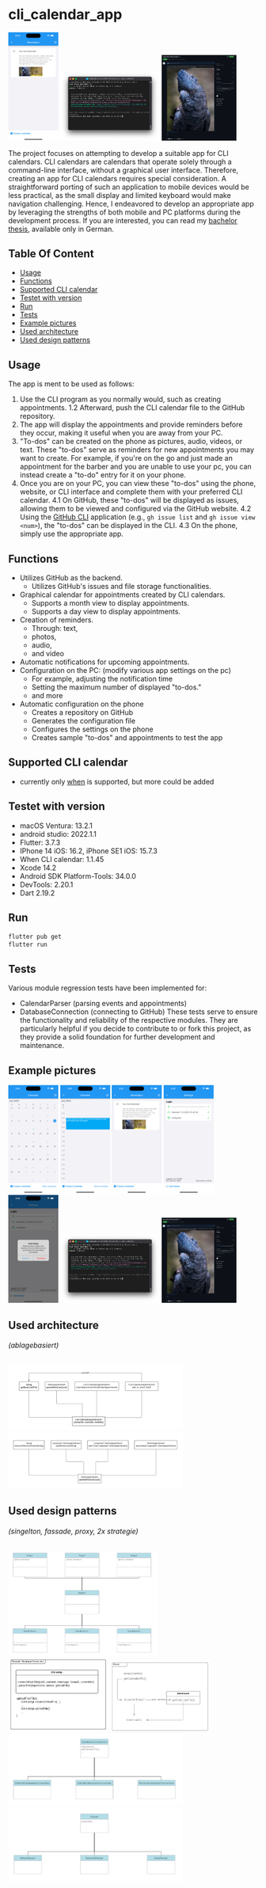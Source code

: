 # cli_calendar_app
<p float="left">
    <img src="./_github-example-pictures/example_phone.png"  width="20%" height="20%">
    <img src="./_github-example-pictures/example_cli.png"  width="40%" height="40%">
    <img src="./_github-example-pictures/example_website.png"  width="30%" height="30%">
</p>

The project focuses on attempting to develop a suitable app for CLI calendars. CLI calendars are calendars that operate solely through a command-line interface, without a graphical user interface. Therefore, creating an app for CLI calendars requires special consideration. A straightforward porting of such an application to mobile devices would be less practical, as the small display and limited keyboard would make navigation challenging. Hence, I endeavored to develop an appropriate app by leveraging the strengths of both mobile and PC platforms during the development process. If you are interested, you can read my [bachelor thesis](https://github.com/thob97/bachelor-thesis_CLI-calendar-app.git), available only in German.

## Table Of Content

- [Usage](#usage)
- [Functions](#functions)
- [Supported CLI calendar](#supported-cli-calendar)
- [Testet with version](#testet-with-version)
- [Run](#run)
- [Tests](#tests)
- [Example pictures](#example-pictures)
- [Used architecture](#used-architecture)
- [Used design patterns](#used-design-patterns)

## Usage
The app is ment to be used as follows: 
1. Use the CLI program as you normally would, such as creating appointments. 
1.2 Afterward, push the CLI calendar file to the GitHub repository. 
2. The app will display the appointments and provide reminders before they occur, making it useful when you are away from your PC. 
3. "To-dos" can be created on the phone as pictures, audio, videos, or text. These "to-dos" serve as reminders for new appointments you may want to create. For example, if you're on the go and just made an appointment for the barber and you are unable to use your pc, you can instead create a "to-do" entry for it on your phone.
4. Once you are on your PC, you can view these "to-dos" using the phone, website, or CLI interface and complete them with your preferred CLI calendar.
4.1 On GitHub, these "to-dos" will be displayed as issues, allowing them to be viewed and configured via the GitHub website.
4.2 Using the [GitHub CLI](https://cli.github.com) application (e.g., `gh issue list` and `gh issue view <num>`), the "to-dos" can be displayed in the CLI.
4.3 On the phone, simply use the appropriate app.


## Functions
 - Utilizes GitHub as the backend.
    - Utilizes GitHub's issues and file storage functionalities.
 - Graphical calendar for appointments created by CLI calendars.
    - Supports a month view to display appointments.
    - Supports a day view to display appointments.
 - Creation of reminders.
    - Through: text,
    - photos,
    - audio,
    - and video
 - Automatic notifications for upcoming appointments.  
 - Configuration on the PC: (modify various app settings on the pc)
    - For example, adjusting the notification time
    - Setting the maximum number of displayed "to-dos."
    - and more
 - Automatic configuration on the phone 
    - Creates a repository on GitHub
    - Generates the configuration file 
    - Configures the settings on the phone
    - Creates sample "to-dos" and appointments to test the app

## Supported CLI calendar
 - currently only [when](https://www.lightandmatter.com/when/when.html) is supported, but more could be added

## Testet with version
 - macOS Ventura: 13.2.1
 - android studio: 2022.1.1 
 - Flutter: 3.7.3
 - IPhone 14 iOS: 16.2, iPhone SE1 iOS: 15.7.3
 - When CLI calendar: 1.1.45
 - Xcode 14.2
 - Android SDK Platform-Tools: 34.0.0
 - DevTools: 2.20.1
 - Dart 2.19.2

## Run
```
flutter pub get
flutter run
```

## Tests
Various module regression tests have been implemented for:
 - CalendarParser (parsing events and appointments)
 - DatabaseConnection (connecting to GitHub)
These tests serve to ensure the functionality and reliability of the respective modules. They are particularly helpful if you decide to contribute to or fork this project, as they provide a solid foundation for further development and maintenance.

## Example pictures
<p float="left">
    <img src="./_github-example-pictures/phone1.png"  width="20%" height="20%">
    <img src="./_github-example-pictures/phone2.png"  width="20%" height="20%">
    <img src="./_github-example-pictures/phone3.png"  width="20%" height="20%">
    <img src="./_github-example-pictures/phone4.png"  width="20%" height="20%">
    <img src="./_github-example-pictures/phone5.png"  width="20%" height="20%">
    <img src="./_github-example-pictures/example_cli.png"  width="40%" height="40%">
    <img src="./_github-example-pictures/example_website.png"  width="30%" height="30%">
</p>



## Used architecture
###### (ablagebasiert)
<p float="left">
    <img src="./_github-example-pictures/Ablage-basiert1.png"  width="70%" height="70%">
    <img src="./_github-example-pictures/Ablage-basiert2.png"  width="70%" height="70%">
</p>

## Used design patterns
###### (singelton, fassade, proxy, 2x strategie)
<p float="left">
    <img src="./_github-example-pictures/singelton.png"  width="60%" height="60%">
    <img src="./_github-example-pictures/fassade.png"  width="40%" height="40%">
    <img src="./_github-example-pictures/proxy.png"  width="40%" height="40%">
    <img src="./_github-example-pictures/strategie_database.png"  width="70%" height="70%">
    <img src="./_github-example-pictures/strategie_parser.png"  width="70%" height="70%">
</p>
